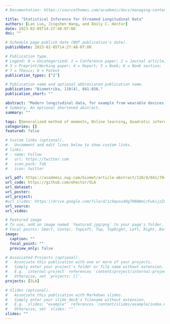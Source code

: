 ```yaml
---
# Documentation: https://sourcethemes.com/academic/docs/managing-content/

title: "Statistical Inference for Streamed Longitudinal Data"
authors: [Lan Luo, Jingshen Wang, and Emily C. Hector]
date: 2023-02-05T14:27:48-07:00
doi: ""

# Schedule page publish date (NOT publication's date).
publishDate: 2023-02-05T14:27:48-07:00

# Publication type.
# Legend: 0 = Uncategorized; 1 = Conference paper; 2 = Journal article;
# 3 = Preprint/Working paper; 4 = Report; 5 = Book; 6 = Book section;
# 7 = Thesis; 8 = Patent
publication_types: ["2"]

# Publication name and optional abbreviated publication name.
publication: "Biometrika, 110(4), 841-858."
publication_short: ""

abstract: "Modern longitudinal data, for example from wearable devices, measure biological signals on a fixed set of participants at a diverging number of time points. Traditional statistical methods are not equipped to handle the computational burden of repeatedly analyzing the cumulatively growing dataset each time new data is collected. We propose a new estimation and inference framework for dynamic updating of point estimates and their standard errors along sequentially collected datasets with dependence both within and between datasets. The key technique is a decomposition of the extended inference function vector of the quadratic inference function constructed over the cumulative longitudinal data into a sum of summary statistics over data batches. We show how this sum can be recursively updated without the need to access the whole dataset, resulting in a computationally efficient streaming procedure with minimal loss of statistical efficiency. We prove the consistency and asymptotic normality of our streaming estimator as the number of data batches diverges, even as the number of independent participants remains fixed. Simulations highlight the advantages of our approach over traditional statistical methods that assume independence between data batches. Finally, we investigate the relationship between physical activity and several diseases through the analysis of National Health and Nutrition Examination Survey accelerometry data."
# Summary. An optional shortened abstract.
summary: ""

tags: [Generalized method of moments, Online learning, Quadratic inference functions, Scalable computing, Serial dependence]
categories: []
featured: false

# Custom links (optional).
#   Uncomment and edit lines below to show custom links.
# links:
# - name: Follow
#   url: https://twitter.com
#   icon_pack: fab
#   icon: twitter

url_pdf: https://academic.oup.com/biomet/article-abstract/110/4/841/7048657
url_code: https://github.com/ehector/SLA
url_dataset:
url_poster: 
url_project:
#url_slides: https://drive.google.com/file/d/1c9qwsu4Og7KN8WnLrFukijzZoh9Mbd6D/view?usp=sharing
url_source:
url_video:

# Featured image
# To use, add an image named `featured.jpg/png` to your page's folder. 
# Focal points: Smart, Center, TopLeft, Top, TopRight, Left, Right, BottomLeft, Bottom, BottomRight.
image:
  caption: ""
  focal_point: ""
  preview_only: false

# Associated Projects (optional).
#   Associate this publication with one or more of your projects.
#   Simply enter your project's folder or file name without extension.
#   E.g. `internal-project` references `content/project/internal-project/index.md`.
#   Otherwise, set `projects: []`.
projects: [SLA]

# Slides (optional).
#   Associate this publication with Markdown slides.
#   Simply enter your slide deck's filename without extension.
#   E.g. `slides: "example"` references `content/slides/example/index.md`.
#   Otherwise, set `slides: ""`.
slides: ""
---
```

